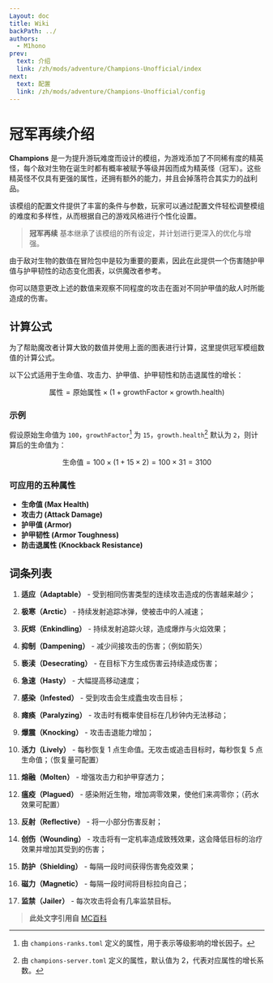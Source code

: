 ```yaml
---
Layout: doc
title: Wiki
backPath: ../
authors:
  - M1hono
prev:
  text: 介绍
  link: /zh/mods/adventure/Champions-Unofficial/index
next:
  text: 配置
  link: /zh/mods/adventure/Champions-Unofficial/config
---
```


# 冠军再续介绍

**Champions** 是一为提升游玩难度而设计的模组，为游戏添加了不同稀有度的精英怪，每个敌对生物在诞生时都有概率被赋予等级并因而成为精英怪（冠军）。这些精英怪不仅具有更强的属性，还拥有额外的能力，并且会掉落符合其实力的战利品。

该模组的配置文件提供了丰富的条件与参数，玩家可以通过配置文件轻松调整模组的难度和多样性，从而根据自己的游戏风格进行个性化设置。

> **冠军再续** 基本继承了该模组的所有设定，并计划进行更深入的优化与增强。


<DamageChart 
  :incomingDamage="50"
  :armorToughness="0"
  :minDamage="0"
  :maxDamage="60"
  :maxArmorPoints="100"
  :isJavaEdition="true"
/>


由于敌对生物的数值在冒险包中是较为重要的要素，因此在此提供一个伤害随护甲值与护甲韧性的动态变化图表，以供魔改者参考。

你可以随意更改上述的数值来观察不同程度的攻击在面对不同护甲值的敌人时所能造成的伤害。

## 计算公式

为了帮助魔改者计算大致的数值并使用上面的图表进行计算，这里提供冠军模组数值的计算公式。

以下公式适用于生命值、攻击力、护甲值、护甲韧性和防击退属性的增长：

$$
\text{属性} = \text{原始属性} \times (1 + \text{growthFactor} \times \text{growth.health})
$$

### 示例

假设原始生命值为 `100`，`growthFactor`[^1] 为 `15`，`growth.health`[^2] 默认为 `2`，则计算后的生命值为：

$$
\text{生命值} = 100 \times (1 + 15 \times 2) = 100 \times 31 = 3100
$$

### 可应用的五种属性

- **生命值 (Max Health)**
- **攻击力 (Attack Damage)**
- **护甲值 (Armor)**
- **护甲韧性 (Armor Toughness)**
- **防击退属性 (Knockback Resistance)**

## 词条列表

1. **适应（Adaptable）** - 受到相同伤害类型的连续攻击造成的伤害越来越少；

2. **极寒（Arctic）** - 持续发射追踪冰弹，使被击中的人减速；

3. **灰烬（Enkindling）** - 持续发射追踪火球，造成爆炸与火焰效果；

4. **抑制（Dampening）** - 减少间接攻击的伤害；（例如箭矢）

5. **亵渎（Desecrating）** - 在目标下方生成伤害云持续造成伤害；

6. **急速（Hasty）** - 大幅提高移动速度；

7. **感染（Infested）** - 受到攻击会生成蠹虫攻击目标；

8. **瘫痪（Paralyzing）** - 攻击时有概率使目标在几秒钟内无法移动；

9. **爆震（Knocking）** - 攻击击退能力增加；

10. **活力（Lively）** - 每秒恢复 1 点生命值。无攻击或追击目标时，每秒恢复 5 点生命值；（恢复量可配置）

11. **熔融（Molten）** - 增强攻击力和护甲穿透力；

12. **瘟疫（Plagued）** - 感染附近生物，增加凋零效果，使他们来凋零你；（药水效果可配置）

13. **反射（Reflective）** - 将一小部分伤害反射；

14. **创伤（Wounding）** - 攻击将有一定机率造成致残效果，这会降低目标的治疗效果并增加其受到的伤害；

15. **防护（Shielding）** - 每隔一段时间获得伤害免疫效果；

16. **磁力（Magnetic）** - 每隔一段时间将目标拉向自己；

17. **监禁（Jailer）** - 每次攻击将会有几率监禁目标。

> **此处文字引用自** [MC百科](https://www.mcmod.cn/class/2130.html)

[^1]: 由 `champions-ranks.toml` 定义的属性，用于表示等级影响的增长因子。

[^2]: 由 `champions-server.toml` 定义的属性，默认值为 2，代表对应属性的增长系数。

